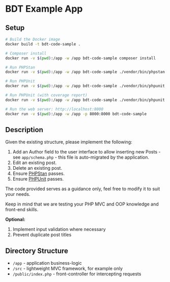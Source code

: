 # BDT Example App

## Setup

```bash
# Build the Docker image
docker build -t bdt-code-sample .

# Composer install
docker run -v $(pwd):/app -w /app bdt-code-sample composer install

# Run PHPStan
docker run -v $(pwd):/app -w /app bdt-code-sample ./vendor/bin/phpstan

# Run PHPUnit
docker run -v $(pwd):/app -w /app bdt-code-sample ./vendor/bin/phpunit

# Run PHPUnit (with coverage report)
docker run -v $(pwd):/app -w /app bdt-code-sample ./vendor/bin/phpunit --coverage-html coverage

# Run the web server: http://localhost:8000
docker run -v $(pwd):/app -w /app -p 8000:8000 bdt-code-sample
```

## Description

Given the existing structure, please implement the following:

1. Add an Author field to the user interface to allow inserting new Posts - see `app/schema.php` - this file is auto-migrated by the application.
2. Edit an existing post.
3. Delete an existing post.
4. Ensure [PHPStan](https://phpstan.org/) passes.
5. Ensure [PHPUnit](https://phpunit.de/index.html) passes.

The code provided serves as a guidance only, feel free to modify it to
suit your needs.

Keep in mind that we are testing your PHP MVC and OOP knowledge and front-end skills.

**Optional:**
1. Implement input validation where necessary
2. Prevent duplicate post titles

## Directory Structure

* `/app` - application business-logic
* `/src` - lightweight MVC framework, for example only
* `/public/index.php` - front-controller for intercepting requests

